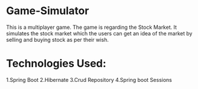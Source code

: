 # Game-Simulator
This is a multiplayer game. The game is regarding the Stock Market. It simulates the stock market which the users can get an idea of the market by selling and buying stock as per their wish.

# Technologies Used:
1.Spring Boot
2.Hibernate
3.Crud Repository
4.Spring boot Sessions
